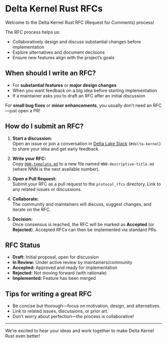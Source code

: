 # Delta Kernel Rust RFCs

Welcome to the Delta Kernel Rust RFC (Request for Comments) process!

The RFC process helps us:
- Collaboratively design and discuss substantial changes before implementation
- Explore alternatives and document decisions
- Ensure new features align with the project’s goals

## When should I write an RFC?

- For **substantial features** or **major design changes**
- When you want feedback on a big idea before starting implementation
- If a maintainer asks you to draft an RFC after an initial discussion

For **small bug fixes** or **minor enhancements**, you usually don’t need an RFC—just open a PR!

## How do I submit an RFC?

1. **Start a discussion:**  
   Open an issue or join a conversation in [Delta Lake Slack](https://go.delta.io/slack) (`#delta-kernel`) to share your idea and get early feedback.

2. **Write your RFC:**  
   Copy [`000-template.md`](./000-template.md) to a new file named `NNN-descriptive-title.md` (where NNN is the next available number).

3. **Open a Pull Request:**  
   Submit your RFC as a pull request to the `protocol_rfcs` directory. Link to any related issues or discussions.

4. **Collaborate:**  
   The community and maintainers will discuss, suggest changes, and iterate on the RFC.

5. **Decision:**  
   Once consensus is reached, the RFC will be marked as **Accepted** (or **Rejected**). Accepted RFCs can then be implemented via standard PRs.

## RFC Status

- **Draft:** Initial proposal, open for discussion
- **In Review:** Under active review by maintainers/community
- **Accepted:** Approved and ready for implementation
- **Rejected:** Not moving forward (with rationale)
- **Implemented:** Feature has been merged

## Tips for writing a great RFC

- Be concise but thorough—focus on motivation, design, and alternatives.
- Link to related issues, discussions, or prior art.
- Don’t worry about perfection—the process is collaborative!

---

We’re excited to hear your ideas and work together to make Delta Kernel Rust even better!

